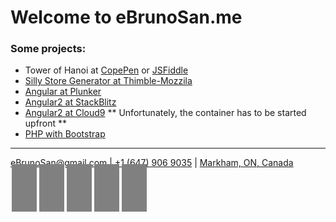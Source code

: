 <script defer src="https://use.fontawesome.com/releases/v5.0.10/js/all.js" integrity="sha384-slN8GvtUJGnv6ca26v8EzVaR9DC58QEwsIk9q1QXdCU8Yu8ck/tL/5szYlBbqmS+" crossorigin="anonymous"></script>

<style>
.fab {
  padding: 20px;
  font-size: 30px;
  width: 50px;
  text-align: center;
  text-decoration: none;
  margin: 5px 2px;
  background: gray;
  color: black
}

.fab:hover {
    opacity: 0.7;
}
</style>


# Welcome to eBrunoSan.me

### Some projects:
- Tower of Hanoi at [CopePen](https://codepen.io/ebrunosan/pen/NMRoZX) or [JSFiddle](https://jsfiddle.net/ebrunosan/8hkxot4a/)
- [Silly Store Generator at Thimble-Mozzila](https://thimbleprojects.org/ebrunosan/467686)
- [Angular at Plunker](https://embed.plnkr.co/uVy4H64hZBmzucoHjXM3/)
- [Angular2 at StackBlitz](https://stackblitz.com/edit/angular-qijtbn)
- [Angular2 at Cloud9](https://angular2-bdasilvasantos00.c9users.io/) ** Unfortunately, the container has to be started upfront **
- [PHP with Bootstrap](http://web.ebrunosan.epizy.com)

* * *
[<i class="fas fa-envelope fa-lg" style="color:black"></i> eBrunoSan@gmail.com](mailto:ebrunosan@gmail.com) | 
[<i class="fas fa-phone fa-lg" style="color:black"></i> +1 (647) 906 9035](tel:+16479069035) | 
[<i class="fas fa-map-marker-alt" style="color:black"></i> Markham, ON, Canada](https://goo.gl/maps/fSSwMpRAKRx)

[<i class="fab fa-github fa-2x" style="color:black"></i>](https://github.com/ebrunosan)
[<i class="fab fa-gitlab fa-2x" style="color:black"></i>](https://gitlab.com/ebrunosan)
[<i class="fab fa-linkedin fa-2x" style="color:black"></i>](https://www.linkedin.com/in/ebrunosan)
[<i class="fab fa-twitter fa-2x" style="color:black"></i>](https://twitter.com/ebrunosan)
[<i class="fab fa-wordpress fa-2x" style="color:black"></i>](https://ebrunosan.wordpress.com/)
